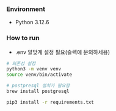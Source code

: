 ### Environment

- Python 3.12.6

### How to run


- .env 알맞게 설정 필요(슬렉에 문의하세용)

```bash
# 의존성 설정
python3 -m venv venv 
source venv/bin/activate

# postpresql 설치가 필요함
brew install postgresql

pip3 install -r requirements.txt
```
